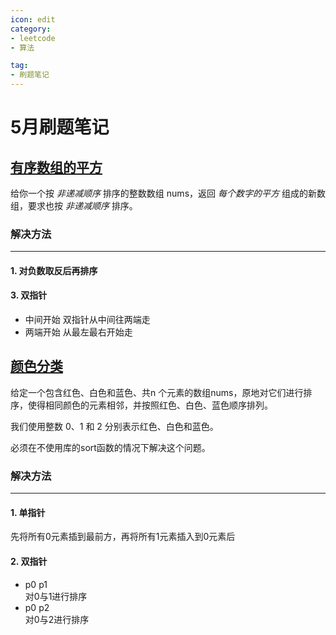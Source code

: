 ```yaml
---
icon: edit
category:
- leetcode
- 算法

tag:
- 刷题笔记
---
```


# 5月刷题笔记

## [有序数组的平方](https://leetcode.cn/problems/squares-of-a-sorted-array/)
给你一个按 *非递减顺序* 排序的整数数组 nums，返回 *每个数字的平方* 组成的新数组，要求也按 *非递减顺序* 排序。  
### 解决方法
---
#### 1. 对负数取反后再排序

#### 3. 双指针
- 中间开始
双指针从中间往两端走
- 两端开始
从最左最右开始走

## [颜色分类](https://leetcode.cn/problems/sort-colors/)
给定一个包含红色、白色和蓝色、共n 个元素的数组nums，原地对它们进行排序，使得相同颜色的元素相邻，并按照红色、白色、蓝色顺序排列。  

我们使用整数 0、1 和 2 分别表示红色、白色和蓝色。  

必须在不使用库的sort函数的情况下解决这个问题。

### 解决方法
---
#### 1. 单指针
先将所有0元素插到最前方，再将所有1元素插入到0元素后 
#### 2. 双指针
- p0 p1  
对0与1进行排序
- p0 p2  
对0与2进行排序